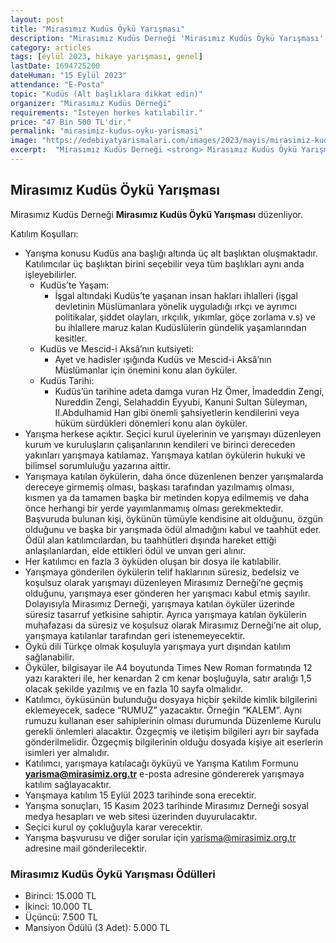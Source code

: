 ```yaml
---
layout: post
title: "Mirasımız Kudüs Öykü Yarışması"
description: "Mirasımız Kudüs Derneği 'Mirasımız Kudüs Öykü Yarışması' düzenliyor."
category: articles
tags: [eylül 2023, hikaye yarışması, genel]
lastDate: 1694725200
dateHuman: "15 Eylül 2023"
attendance: "E-Posta"
topic: "Kudüs (Alt başlıklara dikkat edin)"
organizer: "Mirasımız Kudüs Derneği"
requirements: "İsteyen herkes katılabilir."
price: "47 Bin 500 TL'dir."
permalink: "mirasimiz-kudus-oyku-yarismasi"
image: "https://edebiyatyarismalari.com/images/2023/mayis/mirasimiz-kudus-oyku-yarismasi.jpg"
excerpt:  "Mirasımız Kudüs Derneği <strong> Mirasımız Kudüs Öykü Yarışması </strong> düzenliyor."
---
```


## Mirasımız Kudüs Öykü Yarışması
Mirasımız Kudüs Derneği **Mirasımız Kudüs Öykü Yarışması** düzenliyor.  

Katılım Koşulları:
- Yarışma konusu Kudüs ana başlığı altında üç alt başlıktan oluşmaktadır. Katılımcılar üç başlıktan birini seçebilir veya  tüm başlıkları aynı anda işleyebilirler.
  - Kudüs’te Yaşam:
    - İşgal altındaki Kudüs’te yaşanan insan hakları ihlalleri (işgal devletinin Müslümanlara yönelik uyguladığı ırkçı ve ayrımcı politikalar, şiddet olayları, ırkçılık, yıkımlar, göçe zorlama v.s) ve bu ihlallere maruz kalan Kudüslülerin gündelik yaşamlarından kesitler.
  - Kudüs ve Mescid-i Aksâ’nın kutsiyeti:
    - Ayet ve hadisler ışığında Kudüs ve Mescid-i Aksâ’nın Müslümanlar için önemini konu alan öyküler.
  - Kudüs Tarihi:
    - Kudüs’ün tarihine adeta damga vuran Hz Ömer, İmadeddin Zengi, Nureddin Zengi, Selahaddin Eyyubi, Kanuni Sultan Süleyman, II.Abdulhamid Han gibi önemli şahsiyetlerin kendilerini veya hüküm sürdükleri dönemleri konu alan öyküler.
- Yarışma herkese açıktır. Seçici kurul üyelerinin ve yarışmayı düzenleyen kurum ve kuruluşların çalışanlarının kendileri ve birinci dereceden yakınları yarışmaya katılamaz. Yarışmaya katılan öykülerin hukuki ve bilimsel sorumluluğu yazarına aittir.
- Yarışmaya katılan öykülerin, daha önce düzenlenen benzer yarışmalarda dereceye girmemiş olması, başkası tarafından yazılmamış olması, kısmen ya da tamamen başka bir metinden kopya edilmemiş ve daha önce herhangi bir yerde yayımlanmamış olması gerekmektedir. Başvuruda bulunan kişi, öykünün tümüyle kendisine ait olduğunu, özgün olduğunu ve başka bir yarışmada ödül almadığını kabul ve taahhüt eder. Ödül alan katılımcılardan, bu taahhütleri dışında hareket ettiği anlaşılanlardan, elde ettikleri ödül ve unvan geri alınır.
- Her katılımcı en fazla 3 öyküden oluşan bir dosya ile katılabilir.
- Yarışmaya gönderilen öykülerin telif haklarının süresiz, bedelsiz ve koşulsuz olarak yarışmayı düzenleyen Mirasımız Derneği’ne geçmiş olduğunu, yarışmaya eser gönderen her yarışmacı kabul etmiş sayılır. Dolayısıyla Mirasımız Derneği, yarışmaya katılan öyküler üzerinde süresiz tasarruf yetkisine sahiptir. Ayrıca yarışmaya katılan öykülerin muhafazası da süresiz ve koşulsuz olarak Mirasımız Derneği’ne ait olup, yarışmaya katılanlar tarafından geri istenemeyecektir.
- Öykü dili Türkçe olmak koşuluyla yarışmaya yurt dışından katılım sağlanabilir.
- Öyküler, bilgisayar ile A4 boyutunda Times New Roman formatında 12 yazı karakteri ile, her kenardan 2 cm kenar boşluğuyla, satır aralığı 1,5 olacak şekilde yazılmış ve en fazla 10 sayfa olmalıdır.
- Katılımcı, öyküsünün bulunduğu dosyaya hiçbir şekilde kimlik bilgilerini eklemeyecek, sadece “RUMUZ” yazacaktır. Örneğin “KALEM”. Aynı rumuzu kullanan eser sahiplerinin olması durumunda Düzenleme Kurulu gerekli önlemleri alacaktır. Özgeçmiş ve iletişim bilgileri ayrı bir sayfada gönderilmelidir. Özgeçmiş bilgilerinin olduğu dosyada kişiye ait eserlerin isimleri yer almalıdır.
- Katılımcı, yarışmaya katılacağı öyküyü ve Yarışma Katılım Formunu **yarisma@mirasimiz.org.tr** e-posta adresine göndererek yarışmaya katılım sağlayacaktır.
- Yarışmaya katılım 15 Eylül 2023 tarihinde sona erecektir.
- Yarışma sonuçları, 15 Kasım 2023 tarihinde Mirasımız Derneği sosyal medya hesapları ve web sitesi üzerinden duyurulacaktır.
- Seçici kurul oy çokluğuyla karar verecektir.
- Yarışma başvurusu ve diğer sorular için yarisma@mirasimiz.org.tr adresine mail gönderilecektir.


### Mirasımız Kudüs Öykü Yarışması Ödülleri
- Birinci: 15.000 TL
- İkinci: 10.000 TL
- Üçüncü: 7.500 TL
- Mansiyon Ödülü (3 Adet): 5.000 TL
